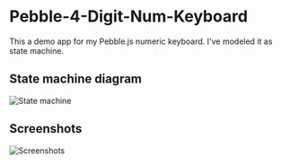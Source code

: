 # Pebble-4-Digit-Num-Keyboard
This a demo app for my Pebble.js numeric keyboard. I've modeled it as state machine.

## State machine diagram

<img align="center" src="http://i.imgur.com/gsMCYH5.png" alt="State machine">

## Screenshots

<img align="center" src="http://i.imgur.com/wksPZPe.png" alt="Screenshots">

